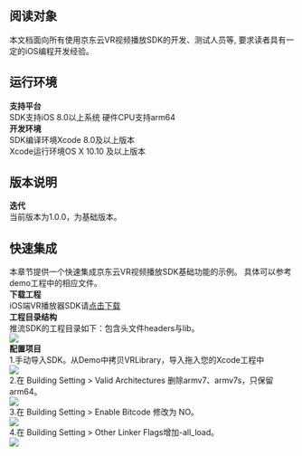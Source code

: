 ## 阅读对象
本文档面向所有使用京东云VR视频播放SDK的开发、测试人员等, 要求读者具有一定的iOS编程开发经验。
## 运行环境
**支持平台**  
SDK支持iOS 8.0以上系统
硬件CPU支持arm64  
**开发环境**  
SDK编译环境Xcode 8.0及以上版本   
Xcode运行环境OS X 10.10 及以上版本

## 版本说明  
**迭代**  
当前版本为1.0.0，为基础版本。    

## 快速集成  
本章节提供一个快速集成京东云VR视频播放SDK基础功能的示例。 
具体可以参考demo工程中的相应文件。  
**下载工程**   
iOS端VR播放器SDK请<a href="https://zhanghao274.s3.cn-north-1.jdcloud-oss.com/iOS-sdk-v1.0.0-2019-11-19.zip">点击下载</a>  
**工程目录结构**   
推流SDK的工程目录如下：包含头文件headers与lib。  
![](https://github.com/jdcloudcom/cn/blob/cn-VR-Cloud-Services/image/VR-Cloud-Services/VR%E6%92%AD%E6%94%BE%E5%99%A8SDK-iOS1.png)  
**配置项目**  
1.手动导入SDK。从Demo中拷贝VRLibrary，导入拖入您的Xcode工程中    
![](https://github.com/jdcloudcom/cn/blob/cn-VR-Cloud-Services/image/VR-Cloud-Services/VR%E6%92%AD%E6%94%BE%E5%99%A8SDK-iOS2.png)      
2.在 Building Setting > Valid Architectures 删除armv7、armv7s，只保留arm64。    
![](https://github.com/jdcloudcom/cn/blob/cn-VR-Cloud-Services/image/VR-Cloud-Services/VR%E6%92%AD%E6%94%BE%E5%99%A8SDK-iOS3.png)      
3.在 Building Setting > Enable Bitcode 修改为 NO。  
![](https://github.com/jdcloudcom/cn/blob/cn-VR-Cloud-Services/image/VR-Cloud-Services/VR%E6%92%AD%E6%94%BE%E5%99%A8SDK-iOS4.png)   
4.在 Building Setting > Other Linker Flags增加-all_load。  
![](https://github.com/jdcloudcom/cn/blob/cn-VR-Cloud-Services/image/VR-Cloud-Services/VR%E6%92%AD%E6%94%BE%E5%99%A8SDK-iOS5.png)   
